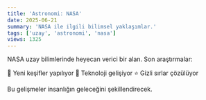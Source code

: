 ```yaml
---
title: 'Astronomi: NASA'
date: 2025-06-21
summary: 'NASA ile ilgili bilimsel yaklaşımlar.'
tags: ['uzay', 'astronomi', 'nasa']
views: 1325
---
```


NASA uzay bilimlerinde heyecan verici bir alan. Son araştırmalar:

🚀 Yeni keşifler yapılıyor
🌌 Teknoloji gelişiyor
⭐ Gizli sırlar çözülüyor

Bu gelişmeler insanlığın geleceğini şekillendirecek.